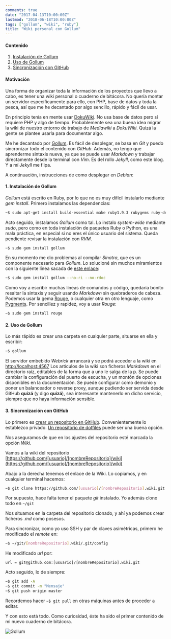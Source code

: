 ```yaml
---
comments: true
date: "2017-04-13T10:00:00Z"
lastmod: "2018-06-18T10:00:00Z"
tags: ["gollum", "wiki", "ruby"]
title: "Wiki personal con Gollum"
---
```


#### Contenido
1. [Instalación de Gollum](#1-instalaci%C3%B3n-de-gollum)
2. [Uso de Gollum](#2-uso-de-gollum)
3. [Sincronización con GitHub](#3-sincronizaci%C3%B3n-con-github)

#### Motivación
Una forma de organizar toda la información de los proyectos que llevo a cabo, es tener una wiki personal o cuaderno de bitácora.
No quería montar un servidor específicamente para ello, con PHP, base de datos y toda la pesca, así que me he decantado por algo sencillo, rápido y fácil de usar.

En principio tenía en mente usar [DokuWiki](https://www.dokuwiki.org/dokuwiki "Página de DokuWiki"). No usa base de datos pero sí requiere PHP y algo de tiempo. Probablemente sea una buena idea migrar la wiki de nuestro entorno de trabajo de *Mediawiki* a *DokuWiki*. Quizá la gente se plantee usarla para documentar algo.

Me he decantado por [Gollum](https://github.com/gollum/gollum/wiki "Página de Gollum"). Es fácil de desplegar, se basa en *Git* y puedo sincronizar todo el contenido con *GitHub*. Además, no tengo que aprenderme sintaxis nueva, ya que se puede usar *Markdown* y trabajar directamente desde la terminal con *Vim*. Es del rollo *Jekyll*, como este blog. Y a mí *Jekyll* me flipa.

A continuación, instrucciones de como desplegar en *Debian*:

#### 1. Instalación de Gollum

*Gollum* está escrito en Ruby, por lo que no es muy difícil instalarlo mediante *gem install*. Primero instalamos las dependencias:
```bash
~$ sudo apt-get install build-essential make ruby1.9.3 rubygems ruby-dev libicu-dev zlib1g-dev libicu-dev
```

Acto seguido, instalamos *Gollum* como tal. Lo instalo *system-wide* mediante *sudo*, pero como en toda instalación de paquetes Ruby o Python, es una mala práctica, en especial si no eres el único usuario del sistema. Queda pendiente revisar la instalación con *RVM*.
```bash
~$ sudo gem install gollum
```

En su momento me dio problemas al compilar *Sinatra*, que es un componente necesario para *Gollum*. Lo solucioné sin muchos miramientos con la siguiente línea sacada de [este enlace](https://github.com/rails/rails/issues/11814 "StackOverflow"):
```bash
~$ sudo gem install gollum --no-ri --no-rdoc
```
Como voy a escribir muchas líneas de comandos y código, quedaría bonito resaltar la sintaxis y seguir usando *Markdown* sin quebraderos de cabeza. Podemos usar la gema [Rouge](https://github.com/jneen/rouge), o cualquier otra en otro lenguaje, como [Pygments](http://pygments.org/docs/quickstart/). Por sencillez y rapidez, voy a usar *Rouge*:
```bash
~$ sudo gem install rouge
```

#### 2. Uso de Gollum
Lo más rápido es crear una carpeta en cualquier parte, situarse en ella y escribir:
```bash
~$ gollum
```

El servidor embebido *Webrick* arrancará y se podrá acceder a la wiki en [http://localhost:4567](http://localhost:4567)
Los artículos de la wiki son ficheros *Markdown* en el directorio raíz, editables de la forma que a uno le salga de la p.
Se puede cambiar la configuración del puerto de escucha, y un montón de opciones disponibles en la documentación. Se puede configurar como demonio y poner un balanceador o reverse proxy, aunque pudiendo ser servida desde GitHub **quizá** (y digo **quizá**), sea interesante mantenerlo en dicho servicio, siempre que no haya información sensible.

#### 3. Sincronización con GitHub
Lo primero es [crear un repositorio en GitHub](https://github.com/new "Nuevo Repositorio"). Convenientemente lo establezco privado. [Un repositorio de dotfiles](https://dotfiles.github.io/) puede ser una buena opción.

Nos aseguramos de que en los ajustes del repositorio esté marcada la opción *Wiki*.

Vamos a la wiki del repositorio [https://github.com/[usuario]/[nombreRepositorio]/wiki](https://github.com/[usuario]/[nombreRepositorio]/wiki)

Abajo a la derecha tenemos el enlace de la Wiki. Lo copiamos, y en cualquier terminal hacemos:
```bash
~$ git clone https://github.com/[usuario]/[nombreRepositorio].wiki.git
```

Por supuesto, hace falta tener el paquete *git* instalado. Yo además clono todo en `~/git`

Nos situamos en la carpeta del repositorio clonado, y ahí ya podemos crear ficheros *.md* como posesos.

Para sincronizar, como yo uso SSH y par de claves asimétricas, primero he modificado el *remote* en:
```bash
~$ ~/git/[nombreRepositorio].wiki/.git/config
```

He modificado *url* por:
```
url = git@github.com:[usuario]/[nombreRepositorio].wiki.git
```

Acto seguido, lo de siempre:

```bash
~$ git add -A
~$ git commit -m "Mensaje"
~$ git push origin master
```

Recordemos hacer `~$ git pull` en otras máquinas antes de proceder a editar.

Y con esto está todo. Como curiosidad, éste ha sido el primer contenido de mi nuevo cuaderno de bitácora.

![Gollum](/images/2017-04-13-wikicongollum/gollum.jpg)
